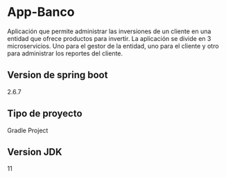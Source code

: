 # App-Banco
Aplicación que permite administrar las inversiones de un cliente en una entidad que ofrece productos para invertir.
La aplicación se divide en 3 microservicios. Uno para el gestor de la entidad, uno para el cliente y otro para administrar los reportes del cliente.
## Version de spring boot
2.6.7
## Tipo de proyecto
Gradle Project
## Version JDK
11
